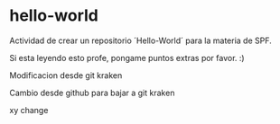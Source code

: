 # hello-world
Actividad de crear un repositorio ´Hello-World´ para la materia de SPF.

Si esta leyendo esto profe, pongame puntos extras por favor. :)

Modificacion desde git kraken

Cambio desde github para bajar a git kraken

xy change
